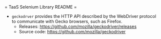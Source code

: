 = TaaS Selenium Library README =

- `geckodrver` provides  the HTTP API described by the WebDriver protocol to communicate with Gecko browsers, such as Firefox.
  - Releases: https://github.com/mozilla/geckodriver/releases
  - Source code: https://github.com/mozilla/geckodriver
